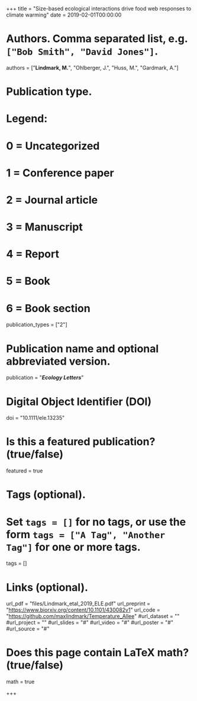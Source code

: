 +++
title = "Size-based ecological interactions drive food web responses to climate warming"
date = 2019-02-01T00:00:00

# Authors. Comma separated list, e.g. `["Bob Smith", "David Jones"]`.
authors = ["**Lindmark, M.**", "Ohlberger, J.", "Huss, M.", "Gardmark, A."]

# Publication type.
# Legend:
# 0 = Uncategorized
# 1 = Conference paper
# 2 = Journal article
# 3 = Manuscript
# 4 = Report
# 5 = Book
# 6 = Book section
publication_types = ["2"]

# Publication name and optional abbreviated version.
publication = "***Ecology Letters***"

# Digital Object Identifier (DOI)
doi = "10.1111/ele.13235"

# Is this a featured publication? (true/false)
featured = true

# Tags (optional).
#   Set `tags = []` for no tags, or use the form `tags = ["A Tag", "Another Tag"]` for one or more tags.
tags = []

# Links (optional).
url_pdf = "files/Lindmark_etal_2019_ELE.pdf"
url_preprint = "https://www.biorxiv.org/content/10.1101/430082v1"
url_code = "https://github.com/maxlindmark/Temperature_Allee"
#url_dataset = ""
#url_project = ""
#url_slides = "#"
#url_video = "#"
#url_poster = "#"
#url_source = "#"

# Does this page contain LaTeX math? (true/false)
math = true

+++

